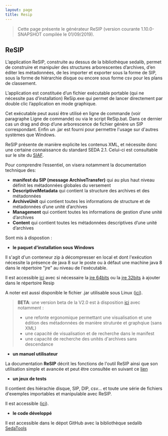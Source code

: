 ```yaml
---
layout: page
title: Resip
---
```


> Cette page présente le générateur ReSIP (version courante 1.10.0-SNAPSHOT compilée le 01/09/2019).

## ReSIP

L’application ReSIP, construite au dessus de la bibliothèque sedalib, permet de construire et manipuler des structures arborescentes d’archives, d’en éditer les métadonnées, de les importer  et exporter sous la forme de SIP, sous la forme de hiérarchie disque ou encore sous forme csv pour les plans de classement.

L’application est constituée d’un fichier exécutable portable (qui ne nécessite pas d’installation) ReSip.exe qui permet de lancer directement par double clic l’application en mode graphique. 

Cet exécutable peut aussi être utilisé en ligne de commande (voir paragraphe Ligne de commande) ou via le script ReSip.bat. Dans ce dernier cas un drag and drop d’une arborescence de fichier génère un SIP correspondant. Enfin un .jar est fourni pour permettre l'usage sur d'autres systèmes que Windows.

ReSIP présente de manière explicite les contenus XML, et nécessite donc une certaine connaissance du standard SEDA 2.1. Celui-ci est consultable sur le site du [SIAF](https://francearchives.fr/seda/).

Pour comprendre l’essentiel, on visera notamment la documentation technique des:
*	**manifest du SIP (message ArchiveTransfer)**  qui au plus haut niveau définit  les métadonnées globales du versement 
*	**DescriptiveMetadata** qui contient la structure des archives et des métadonnées
*	**ArchiveUnit** qui contient toutes les informations de structure et de métadonnées d’une  unité d’archives
*	**Management** qui contient toutes les informations de gestion d’une unité d’archives
*	**Content** qui contient toutes les métadonnées descriptives d’une unité d’archives

Sont mis à dispostion :


* **le paquet d'installation sous Windows**

Il s'agit d'un conteneur zip à décompresser en local et dont l'exécution 
nécessite la présence de java 8 sur le poste ou à défaut une machine java 8 dans le répertoire "jre" au niveau de l'exécutable. 

Il est accessible [ici](http://download.programmevitam.fr/resip/1.10-SNAPSHOT/Resip.zip) avec si nécessaire la [jre 64bits](http://download.programmevitam.fr/resip/1.1-SNAPSHOT/jre%2064bits.zip) ou la [jre 32bits](http://download.programmevitam.fr/resip/1.1-SNAPSHOT/jre%2032bits.zip) à ajouter dans le répertoire Resip

A noter est aussi disponible le fichier .jar utilisable sous Linux ([ici](http://download.programmevitam.fr/resip/1.10-SNAPSHOT/jar.zip)).


>**BETA**: une version beta de la V2.0 est à disposition [ici](http://download.programmevitam.fr/resip/2.0-SNAPSHOT/ResipV2.0.zip) avec notamment : 
>* une refonte ergonomique permettant une visualisation et une édition des métadonnées de manière struturée et graphqiue (sans XML)
>* une capacité de visualisation et de recherche dans le manifest
>* une capacité de recherche des unités d'archives sans descendance


* **un manuel utilisateur**

La documentation **ReSIP** décrit les fonctions de l'outil ReSIP ainsi que son utilisation simple et avancée et peut être consultée en suivant ce [lien](http://download.programmevitam.fr/resip/1.10-SNAPSHOT/20190910_Vitam_Manuel_ReSIP_V3.1.pdf)


* **un jeux de tests**

Il contient des hiérachie disque, SIP, DIP, csv... et toute une série de fichiers d'exemples importables et manipulable avec ReSIP.

Il est accessible ([ici](http://download.programmevitam.fr/resip/1.1/ResipSamples.zip)).

* **le code développé**

Il est accessible dans le dépot GitHub avec la bibliothèque sedalib [SedaTools](https://github.com/ProgrammeVitam/sedatools)
